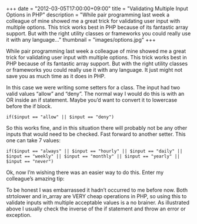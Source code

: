 +++
date = "2012-03-05T17:00:00+09:00"
title = "Validating Multiple Input Options in PHP"
description = "While pair programming last week a colleague of mine showed me a great trick for validating user input with multiple options. This trick works best in PHP because of its fantastic array support. But with the right utility classes or frameworks you could really use it with any language..."
thumbnail = "images/options.jpg"
+++

While pair programming last week a colleague of mine showed me a great trick for validating user input with multiple options. This trick works best in PHP because of its fantastic array support. But with the right utility classes or frameworks you could really use it with any language. It just might not save you as much time as it does in PHP.

In this case we were writing some setters for a class. The input had two valid values “allow” and “deny”. The normal way I would do this is with an OR inside an if statement. Maybe you’d want to convert it to lowercase before the if block.

<pre><code>if($input == "allow" || $input == "deny")</code></pre>

So this works fine, and in this situation there will probably not be any other inputs that would need to be checked. Fast forward to another setter. This one can take 7 values:

<pre><code>if($input == "always" || $input == "hourly" || $input == "daily" || $input == "weekly" || $input == "monthly" || $input == "yearly" || $input == "never")</code></pre>

Ok, now I’m wishing there was an easier way to do this. Enter my colleague’s amazing tip:

<amp-gist
    data-gistid="5522097"
    layout="fixed-height"
    height="225">
</amp-gist>

To be honest I was embarrassed it hadn’t occurred to me before now. Both strtolower and in_array are VERY cheap operations in PHP, so using this to validate inputs with multiple acceptable values is a no brainer. As illustrated above I usually check the inverse of the if statement and throw an error or exception.